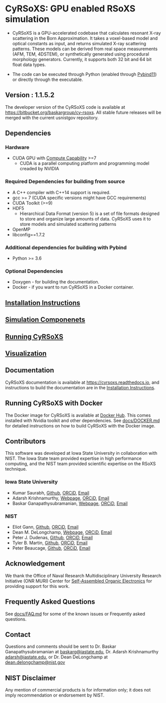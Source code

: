 # CyRSoXS: GPU enabled RSoXS simulation

* CyRSoXS is a GPU-accelerated codebase that calculates resonant X-ray scattering in the Born Approximation. It takes a voxel-based model and optical constants as input, and returns simulated X-ray scattering patterns. These models can be derived from real space measurements (AFM, TEM, 4DSTEM), or synthetically generated using procedural morphology generators.
Currently, it supports both 32 bit and 64 bit float data types.

* The code can be executed through Python (enabled through [Pybind11](https://github.com/pybind/pybind11))
or directly through the executable.

## Version  : 1.1.5.2

The developer version of the CyRSoXS code is available at <https://bitbucket.org/baskargroup/cy-rsoxs>. All stable future releases will be merged with the current usnistgov repository.

## Dependencies

### Hardware

* CUDA GPU with [Compute Capability](https://docs.nvidia.com/deploy/cuda-compatibility/index.html) >=7
  * CUDA is a parallel computing platform and programming model creaded by NVIDIA

### Required Dependencies for building from source

* A C++ compiler with C++14 support is required.
* gcc >= 7 (CUDA specific versions might have GCC requirements)
* CUDA Toolkit (>=9)
* HDF5
  * Hierarchical Data Format (version 5) is a set of file formats designed to store and organize large amounts of data. CyRSoXS uses it to store models and simulated scattering patterns
* OpenMP
* libconfig==1.7.2

### Additional dependencies for building with Pybind

* Python >= 3.6

### Optional Dependencies

* Doxygen - for building the documentation.
* Docker - if you want to run CyRSoXS in a Docker container.

## [Installation Instructions](docs/INSTALL.md)

## [Simulation Componenets](docs/DATA.md)

## [Running CyRSoXS](docs/RUN.md)

## [Visualization](docs/Visualization.md)

## Documentation

CyRSoXS documentation is available at <https://cyrsoxs.readthedocs.io>, and instructions to build the documentation are in the [Installation Instructions](docs/INSTALL.md).

## Running CyRSoXS with Docker

The Docker image for CyRSoXS is available at [Docker Hub](https://hub.docker.com/r/maksbh/cy-rsoxs).
This comes installed with Nvidia toolkit and other dependencies.
See [docs/DOCKER.md](docs/DOCKER.md) for detailed instructions on how to build CyRSoXS with the Docker image.

## Contributors

This software was developed at Iowa State University in collaboration with NIST. The Iowa State team provided expertise in high performance computing, and the NIST team provided scientific expertise on the RSoXS technique.

### Iowa State University

* Kumar Saurabh, [Github](https://github.com/KumarSaurabh1992), [ORCiD](https://orcid.org/0000-0003-2503-367X), [Email](maksbh@iastate.edu)
* Adarsh Krishnamurthy, [Webpage](https://web.me.iastate.edu/idealab/p-krishnamurthy.html), [ORCiD](https://orcid.org/0000-0002-5900-1863), [Email](adarsh@iastate.edu)
* Baskar Ganapathysubramanian, [Webpage](https://bitbucket.org/baskargroup/), [ORCiD](https://orcid.org/0000-0002-8931-4852), [Email](baskarg@iastate.edu)

### NIST

* Eliot Gann, [Github](https://github.com/EliotGann), [ORCiD](https://orcid.org/0000-0001-5570-8880), [Email](eliot.gann@nist.gov)
* Dean M. DeLongchamp, [Webpage](https://www.nist.gov/people/dean-delongchamp), [ORCiD](https://orcid.org/0000-0003-0840-0757), [Email](dean.delongchamp@nist.gov)
* Peter J. Dudenas, [Github](https://github.com/pdudenas), [ORCiD](https://orcid.org/0000-0002-4578-4182), [Email](peter.dudenas@nist.gov)
* Tyler B. Martin, [Github](https://github.com/martintb), [ORCiD](https://orcid.org/0000-0001-7253-6507), [Email](tyler.martin@nist.gov)
* Peter Beaucage, [Github](https://github.com/pbeaucage), [ORCiD](https://orcid.org/0000-0002-2147-0728), [Email](peter.beaucage@nist.gov)

## Acknowledgement

We thank the Office of Naval Research Multidisciplinary University Research Initiative (ONR MURI) Center for [Self-Assembled Organic Electronics](http://www.mri.psu.edu/mri/facilities-and-centers/soe) for providing support for this work.

## Frequently Asked Questions

See [docs/FAQ.md](docs/FAQ.md) for some of the known issues or Frequently asked questions.

## Contact

Questions and comments should be sent to Dr. Baskar Ganapathysubramanian at [baskarg@iastate.edu](mailto:baskarg@iastate.edu), Dr.  Adarsh Krishnamurthy [adarsh@iastate.edu](mailto:adarsh@iastate.edu), or Dr. Dean DeLongchamp at [dean.delongchamp@nist.gov](mailto:dean.delongchamp@nist.gov)

## NIST Disclaimer

Any mention of commercial products is for information only; it does not imply recommendation or endorsement by NIST.
